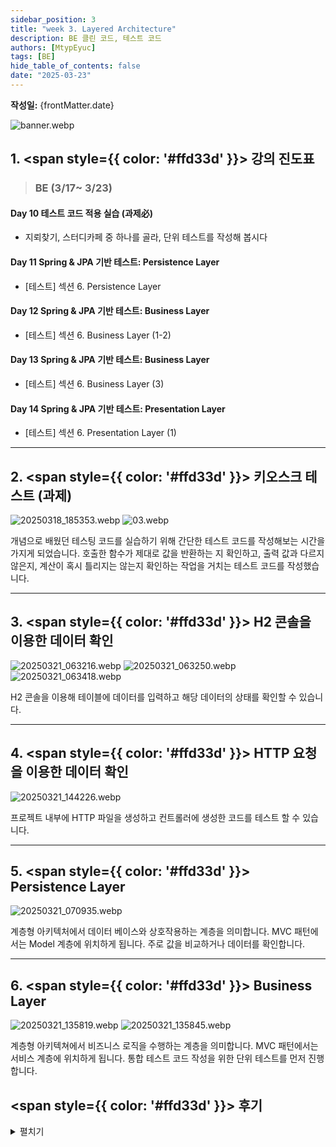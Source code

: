 ```yaml
---
sidebar_position: 3
title: "week 3. Layered Architecture"
description: BE 클린 코드, 테스트 코드
authors: [MtypEyuc]
tags: [BE]
hide_table_of_contents: false
date: "2025-03-23"
---
```


**작성일:** {frontMatter.date}

![banner.webp](../../../static/img/BE%20-%20%EB%B0%B1%EC%97%94%EB%93%9C%20%ED%81%B4%EB%A6%B0%20%EC%BD%94%EB%93%9C%2C%20%ED%85%8C%EC%8A%A4%ED%8A%B8%20%EC%BD%94%EB%93%9C/banner.webp)

## 1. <span style={{ color: '#ffd33d' }}> 강의 진도표 </span>
>### BE (3/17~ 3/23)
#### Day 10 테스트 코드 적용 실습 (과제必)
-  지뢰찾기, 스터디카페 중 하나를 골라, 단위 테스트를 작성해 봅시다
#### Day 11 Spring & JPA 기반 테스트: Persistence Layer
-  [테스트] 섹션 6. Persistence Layer
#### Day 12 Spring & JPA 기반 테스트: Business Layer
-  [테스트] 섹션 6. Business Layer (1-2)
#### Day 13 Spring & JPA 기반 테스트: Business Layer
-  [테스트] 섹션 6. Business Layer (3)
#### Day 14 Spring & JPA 기반 테스트: Presentation Layer
-  [테스트] 섹션 6. Presentation Layer (1)

---

## 2. <span style={{ color: '#ffd33d' }}> 키오스크 테스트 (과제) </span>
![20250318_185353.webp](../../../static/img/BE%20-%20%EB%B0%B1%EC%97%94%EB%93%9C%20%ED%81%B4%EB%A6%B0%20%EC%BD%94%EB%93%9C%2C%20%ED%85%8C%EC%8A%A4%ED%8A%B8%20%EC%BD%94%EB%93%9C/03/20250318_185353.webp)
![03.webp](../../../static/img/BE%20-%20%EB%B0%B1%EC%97%94%EB%93%9C%20%ED%81%B4%EB%A6%B0%20%EC%BD%94%EB%93%9C%2C%20%ED%85%8C%EC%8A%A4%ED%8A%B8%20%EC%BD%94%EB%93%9C/03/03.webp)  

개념으로 배웠던 테스팅 코드를 실습하기 위해 간단한 테스트 코드를 작성해보는 시간을 가지게 되었습니다. 호출한 함수가 제대로 값을 반환하는 지 확인하고, 출력 값과 다르지 않은지, 계산이 혹시 틀리지는 않는지 확인하는 작업을 거치는 테스트 코드를 작성했습니다.

---
## 3. <span style={{ color: '#ffd33d' }}> H2 콘솔을 이용한 데이터 확인 </span>
![20250321_063216.webp](../../../static/img/BE%20-%20%EB%B0%B1%EC%97%94%EB%93%9C%20%ED%81%B4%EB%A6%B0%20%EC%BD%94%EB%93%9C%2C%20%ED%85%8C%EC%8A%A4%ED%8A%B8%20%EC%BD%94%EB%93%9C/03/20250321_063216.webp)
![20250321_063250.webp](../../../static/img/BE%20-%20%EB%B0%B1%EC%97%94%EB%93%9C%20%ED%81%B4%EB%A6%B0%20%EC%BD%94%EB%93%9C%2C%20%ED%85%8C%EC%8A%A4%ED%8A%B8%20%EC%BD%94%EB%93%9C/03/20250321_063250.webp)
![20250321_063418.webp](../../../static/img/BE%20-%20%EB%B0%B1%EC%97%94%EB%93%9C%20%ED%81%B4%EB%A6%B0%20%EC%BD%94%EB%93%9C%2C%20%ED%85%8C%EC%8A%A4%ED%8A%B8%20%EC%BD%94%EB%93%9C/03/20250321_063418.webp)  

H2 콘솔을 이용해 테이블에 데이터를 입력하고 해당 데이터의 상태를 확인할 수 있습니다.

---
## 4. <span style={{ color: '#ffd33d' }}> HTTP 요청을 이용한 데이터 확인 </span>
![20250321_144226.webp](../../../static/img/BE%20-%20%EB%B0%B1%EC%97%94%EB%93%9C%20%ED%81%B4%EB%A6%B0%20%EC%BD%94%EB%93%9C%2C%20%ED%85%8C%EC%8A%A4%ED%8A%B8%20%EC%BD%94%EB%93%9C/03/20250321_144226.webp)  

프로젝트 내부에 HTTP 파일을 생성하고 컨트롤러에 생성한 코드를 테스트 할 수 있습니다.

---
## 5. <span style={{ color: '#ffd33d' }}> Persistence Layer </span>
![20250321_070935.webp](../../../static/img/BE%20-%20%EB%B0%B1%EC%97%94%EB%93%9C%20%ED%81%B4%EB%A6%B0%20%EC%BD%94%EB%93%9C%2C%20%ED%85%8C%EC%8A%A4%ED%8A%B8%20%EC%BD%94%EB%93%9C/03/20250321_070935.webp)  

계층형 아키텍처에서 데이터 베이스와 상호작용하는 계층을 의미합니다. MVC 패턴에서는 Model 계층에 위치하게 됩니다. 주로 값을 비교하거나 데이터를 확인합니다.



---
## 6. <span style={{ color: '#ffd33d' }}> Business Layer </span>
![20250321_135819.webp](../../../static/img/BE%20-%20%EB%B0%B1%EC%97%94%EB%93%9C%20%ED%81%B4%EB%A6%B0%20%EC%BD%94%EB%93%9C%2C%20%ED%85%8C%EC%8A%A4%ED%8A%B8%20%EC%BD%94%EB%93%9C/03/20250321_135819.webp)
![20250321_135845.webp](../../../static/img/BE%20-%20%EB%B0%B1%EC%97%94%EB%93%9C%20%ED%81%B4%EB%A6%B0%20%EC%BD%94%EB%93%9C%2C%20%ED%85%8C%EC%8A%A4%ED%8A%B8%20%EC%BD%94%EB%93%9C/03/20250321_135845.webp)  

계층형 아키텍쳐에서 비즈니스 로직을 수행하는 계층을 의미합니다. MVC 패턴에서는 서비스 계층에 위치하게 됩니다. 통합 테스트 코드 작성을 위한 단위 테스트를 먼저 진행합니다.


## <span style={{ color: '#ffd33d' }}> 후기 </span>
<details>
<summary> 펼치기 </summary>

**Liked** : 좋았던 점은 무엇인가?
- 생각하기
    - 테스트를 진행할 때 단순히 값을 받아오는 것에만 치중하지 않고, 왜 이 테스트를 진행해야만 하는지 생각하게 되었습니다.

**Lacked** : 아쉬웠던 점, 부족한 점은 무엇인가?
- 테스트를 위한 코드를 만드는 이유
    - 테스트를 진행하기 위해 전용 로직을 생성해야 합니다. 처음에는 이 복잡한 코드를 만들어야 하는 과정이 이해가지 않았습니다. 스프링 프레임워크를 사용해 빠르게 데이터를 API로 쏘고 프로젝트를 완성시키는 것에만 집중했었는데, 왜 테스트를 해야 하는지 알지 못하면 이해할 수 없는 부분입니다.

**Learned** : 배운 점은 무엇인가? (깨달은것, 인사이트, 기억하고 싶은 것 등)
- 테스팅 코드의 흐름
    - 테스트는 기능을 보증하는 것입니다. 프로젝트 생성에도 왜 이 프로젝트를 진행해야 하는지 설명하는 문서가 존재하듯, 이 코드가 존재하는 이유와 기능을 알리고 여러 상황에서의 테스트를 통해 코드의 안정성을 검증합니다.

**Longed for** : 앞으로 바라는 것은 무엇인가? (앞으로 어떤 행동을 할것인지)
- 계속 생각하기
    - 실제로 TDD를 적용해 프로젝트를 진행하는 회사나 조직을 찾기는 힘들 것입니다. 하지만 기능이 존재하는 이유를 생각하지 않고 만들면 의미를 알 수 없는 프로젝트가 만들어 질 수 있습니다.
</details>